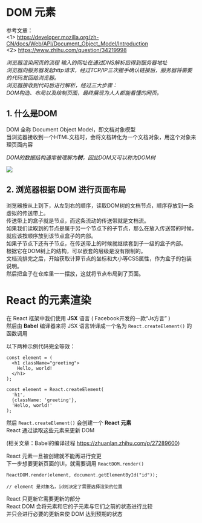 # DOM 元素

参考文章：<br/>
<1> https://developer.mozilla.org/zh-CN/docs/Web/API/Document_Object_Model/Introduction<br/>
<2> https://www.zhihu.com/question/34219998

*浏览器渲染网页的流程
输入的网址在通过DNS解析后得到服务器地址<br/>
浏览器向服务器发起http请求，经过TCP/IP三次握手确认链接后，服务器将需要的代码发回给浏览器。<br/>
浏览器接收到代码后进行解析，经过三大步骤：<br/>
DOM构造、布局以及绘制页面，最终展现为人人都能看懂的网页。*


## 1. 什么是DOM

DOM 全称 Document Object Model，即文档对象模型<br/>
当浏览器接收到一个HTML文档时，会将文档转化为一个文档对象，用这个对象来理页面内容

*DOM的数据结构通常被理解为**树**，因此DOM又可以称为DOM树*

![](\DOM_tree.jpg)

## 2. 浏览器根据 DOM 进行页面布局 

浏览器按从上到下，从左到右的顺序，读取DOM树的文档节点，顺序存放到一条虚拟的传送带上。<br/>
传送带上的盒子就是节点，而这条流动的传送带就是文档流。<br/>
如果我们读取到的节点是属于另一个节点下的子节点，那么在放入传送带的时候，就应该按顺序放到该节点盒子的内部。<br/>
如果子节点下还有子节点，在传送带上的时候就继续套到子一级的盒子内部。<br/>
根据它在DOM树上的结构，可以嵌套的层级是没有限制的。<br/>
文档流排完之后，开始获取计算节点的坐标和大小等CSS属性，作为盒子的包装说明。<br/>
然后把盒子在仓库里一一摆放，这就将节点布局到了页面。


# React 的元素渲染

在 React 框架中我们使用 **JSX** 语言 ( Facebook开发的一款“Js方言” )<br/>
然后由 **Babel** 编译器来将 JSX 语言转译成一个名为 `React.createElement()` 的函数调用<br/>

以下两种示例代码完全等效：

```
const element = (
  <h1 className="greeting">
    Hello, world!
  </h1>
);
```
```
const element = React.createElement(
  'h1',
  {className: 'greeting'},
  'Hello, world!'
);
```

然后 `React.createElement()` 会创建一个 **React 元素**<br/>
React 通过读取这些元素来更新 DOM


(相关文章：Babel的编译过程 https://zhuanlan.zhihu.com/p/27289600)

React 元素一旦被创建就不能再进行变更<br/>
下一步想要更新页面的UI，就需要调用 `ReactDOM.render()`<br/>

```
ReactDOM.render(element, document.getElementById("id"));

// element 是对象名，id则决定了需要选择渲染的位置
```

React 只更新它需要更新的部分<br/>
React DOM 会将元素和它的子元素与它们之前的状态进行比较<br/>
并只会进行必要的更新来使 DOM 达到预期的状态